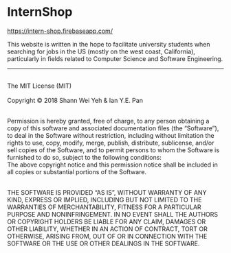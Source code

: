 # InternShop

https://intern-shop.firebaseapp.com/

This website is written in the hope to facilitate university students when searching for jobs in the US (mostly on the west coast, California), particularly in fields related to Computer Science and Software Engineering.<br/><hr/><br/>
The MIT License (MIT)<br/><br/>
Copyright © 2018 Shann Wei Yeh & Ian Y.E. Pan<br/><br/>

Permission is hereby granted, free of charge, to any person obtaining a copy of this software and associated documentation files (the “Software”), to deal in the Software without restriction, including without limitation the rights to use, copy, modify, merge, publish, distribute, sublicense, and/or sell copies of the Software, and to permit persons to whom the Software is furnished to do so, subject to the following conditions: <br/>
The above copyright notice and this permission notice shall be included in all copies or substantial portions of the Software.<br/><br/>

THE SOFTWARE IS PROVIDED “AS IS”, WITHOUT WARRANTY OF ANY KIND, EXPRESS OR IMPLIED, INCLUDING BUT NOT LIMITED TO THE WARRANTIES OF MERCHANTABILITY, FITNESS FOR A PARTICULAR PURPOSE AND NONINFRINGEMENT. IN NO EVENT SHALL THE AUTHORS OR COPYRIGHT HOLDERS BE LIABLE FOR ANY CLAIM, DAMAGES OR OTHER LIABILITY, WHETHER IN AN ACTION OF CONTRACT, TORT OR OTHERWISE, ARISING FROM, OUT OF OR IN CONNECTION WITH THE SOFTWARE OR THE USE OR OTHER DEALINGS IN THE SOFTWARE.
        
